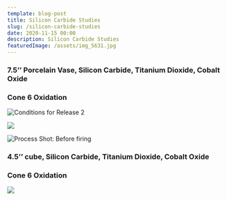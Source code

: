 ```yaml
---
template: blog-post
title: Silicon Carbide Studies
slug: /silicon-carbide-studies
date: 2020-11-15 00:00
description: Silicon Carbide Studies
featuredImage: /assets/img_5631.jpg
---
```

### 7.5’’ Porcelain Vase, Silicon Carbide, Titanium Dioxide, Cobalt Oxide

### Cone 6 Oxidation

![](/assets/img_5642.jpg "Conditions for Release 2")

![](/assets/img_5632.jpg)

![](/assets/img_5322.jpg "Process Shot: Before firing")

### 4.5’’ cube, Silicon Carbide, Titanium Dioxide, Cobalt Oxide

### Cone 6 Oxidation

![](/assets/img_5040-1-.jpg)